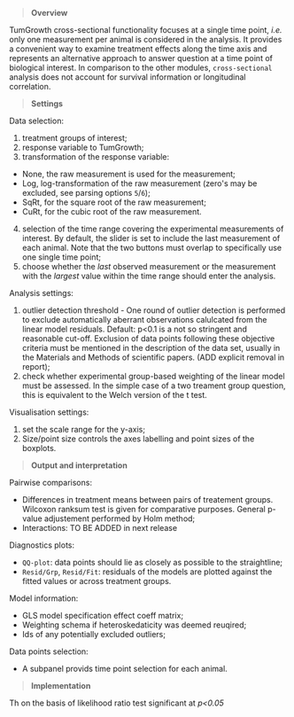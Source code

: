 
> **Overview**

<tumcode>TumGrowth</tumcode> cross-sectional functionality focuses at a single 
time point, *i.e.* only one measurement per animal is considered in the analysis. It 
provides a convenient way to examine treatment effects along the time axis and represents 
an alternative approach to answer question at a time point of biological 
interest. In comparison to the other modules, `cross-sectional` analysis does 
not account for survival information or longitudinal correlation.

> **Settings**

Data selection:

1. treatment groups of interest;
2. response variable to <tumcode>TumGrowth</tumcode>;
3. transformation of the response variable: 
 * None, the raw measurement is used for the measurement;
 * Log, log-transformation of the raw measurement (zero's may be excluded, see 
parsing options `5`/`6`);
 * SqRt, for the square root of the raw measurement;
 * CuRt, for the cubic root of the raw measurement.
4. selection of the time range covering the experimental measurements of interest. By default, the slider is set to include the last measurement of each animal. Note that the two buttons must overlap to specifically use one single time point;
5. choose whether the *last* observed measurement or the measurement with the *largest* value within the time range should enter the analysis.

Analysis settings:

1. outlier detection threshold - One round of outlier detection is performed to 
exclude automatically aberrant observations calulcated from the linear model residuals. <excode>Default: 
p<0.1</excode> is a not so stringent and reasonable cut-off. Exclusion of data points following these objective criteria must be mentioned in the description of the data set, usually in the Materials and Methods of scientific papers.
(ADD explicit removal in report);
2. check whether experimental group-based weighting of the linear model must be assessed. In the simple case of a two treament group question, this is equivalent to the Welch version of the t test.

Visualisation settings:

1. set the scale range for the y-axis;
2. Size/point size controls the axes labelling and point sizes of the boxplots.

> **Output and interpretation**

Pairwise comparisons:
 * Differences in treatment means between pairs of treatement groups. Wilcoxon 
ranksum test is given for comparative purposes. General p-value adjustement 
performed by Holm method;
 * Interactions: TO BE ADDED in next release

Diagnostics plots:
 * `QQ-plot`: data points should lie as closely as possible to the straightline;
 * `Resid/Grp`, `Resid/Fit`: residuals of the models are plotted against the 
fitted values or across treatment groups.


Model information:
 * GLS model specification effect coeff matrix;
 * Weighting schema if heteroskedaticity was deemed reuqired;
 * Ids of any potentially excluded outliers;

Data points selection:
* A subpanel provids time point selection for each animal.


> **Implementation**

 Th on the 
basis of likelihood ratio test significant at *p<0.05*
